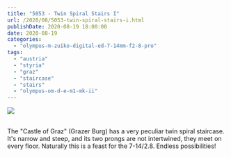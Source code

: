```yaml
---
title: "5053 - Twin Spiral Stairs I"
url: /2020/08/5053-twin-spiral-stairs-i.html
publishDate: 2020-08-19 18:00:00
date: 2020-08-19
categories: 
  - "olympus-m-zuiko-digital-ed-7-14mm-f2-8-pro"
tags: 
  - "austria"
  - "styria"
  - "graz"
  - "staircase"
  - "stairs"
  - "olympus-om-d-e-m1-mk-ii"
---
```

<div class="container">
<div class="center"><a target="_blank" href="https://d25zfm9zpd7gm5.cloudfront.net/1200x1200/2018/20180705_120732_lr.jpg"><img class="webfeedsFeaturedVisual" src="https://d25zfm9zpd7gm5.cloudfront.net/0600x0600/2018/20180705_120732_lr.jpg" /></a></div>
</div>
<br />

The "Castle of Graz" (Grazer Burg) has a very peculiar twin spiral
staircase. It's narrow and steep, and its two prongs are not
intertwined, they meet on every floor. Naturally this is a feast for
the 7-14/2.8. Endless possibilities!